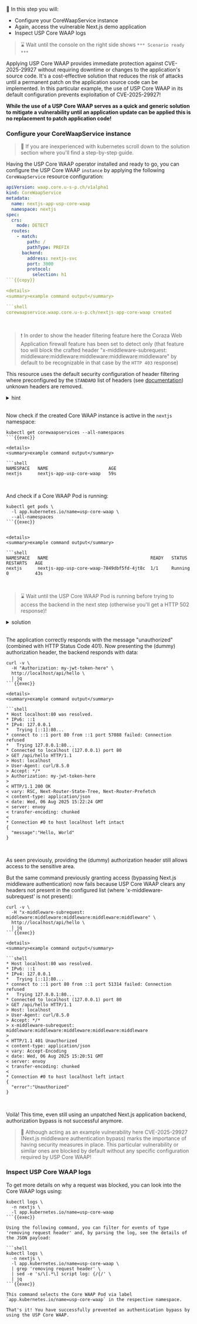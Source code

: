 <!--
SPDX-FileCopyrightText: 2025 United Security Providers AG, Switzerland

SPDX-License-Identifier: GPL-3.0-only
-->

&#127919; In this step you will:

* Configure your CoreWaapService instance
* Again, access the vulnerable Next.js demo application
* Inspect USP Core WAAP logs

> &#8987; Wait until the console on the right side shows `*** Scenario ready ***`

Applying USP Core WAAP provides immediate protection against CVE-2025-29927 without requiring downtime or changes to the application's source code. It's a cost-effective solution that reduces the risk of attacks until a permanent patch on the application source code can be implemented. In this particular example, the use of USP Core WAAP in its default configuration prevents exploitation of CVE-2025-29927!

**While the use of a USP Core WAAP serves as a quick and generic solution to mitigate a vulnerability until an application update can be applied this is no replacement to patch application code!**

### Configure your CoreWaapService instance

> &#128270; If you are inexperienced with kubernetes scroll down to the solution section where you'll find a step-by-step guide.

Having the USP Core WAAP operator installed and ready to go, you can configure the USP Core WAAP `instance` by applying the following `CoreWaapService` resource configuration:

```yaml
apiVersion: waap.core.u-s-p.ch/v1alpha1
kind: CoreWaapService
metadata:
  name: nextjs-app-usp-core-waap
  namespace: nextjs
spec:
  crs:
    mode: DETECT
  routes:
    - match:
        path: /
        pathType: PREFIX
      backend:
        address: nextjs-svc
        port: 3000
        protocol:
          selection: h1
```{{copy}}

<details>
<summary>example command output</summary>

```shell
corewaapservice.waap.core.u-s-p.ch/nextjs-app-core-waap created
```

</details>
<br />

> &#10071; In order to show the header filtering feature here the Coraza Web Application firewall feature has been set to detect only (that feature too will block the crafted header "x-middleware-subrequest: middleware:middleware:middleware:middleware:middleware" by default to be recognizable in that case by the `HTTP 403` response)

This resource uses the default security configuration of header filtering where preconfigured by the `STANDARD` list of headers (see [documentation](https://docs.united-security-providers.ch/usp-core-waap/latest/crd-doc/#corewaapservicespecheaderfilteringrequest)) unknown headers are removed.

<details>
<summary>hint</summary>

There is a file in your home directory with an example `CoreWaapService` definition ready to be applied using `kubectl apply -f` ...

</details>
<br />

Now check if the created Core WAAP instance is active in the `nextjs` namespace:

```shell
kubectl get corewaapservices --all-namespaces
```{{exec}}

<details>
<summary>example command output</summary>

```shell
NAMESPACE   NAME                       AGE
nextjs      nextjs-app-usp-core-waap   59s
```

</details>
<br />

And check if a Core WAAP Pod is running:

```shell
kubectl get pods \
  -l app.kubernetes.io/name=usp-core-waap \
  --all-namespaces
```{{exec}}


<details>
<summary>example command output</summary>

```shell
NAMESPACE   NAME                                       READY   STATUS    RESTARTS   AGE
nextjs      nextjs-app-usp-core-waap-7849dbf5fd-4jt8c  1/1     Running   0          43s
```

</details>
<br />

> &#8987; Wait until the USP Core WAAP Pod is running before trying to access the backend in the next step (otherwise you'll get a HTTP 502 response)!

<details>
<summary>solution</summary>

Create the Core WAAP instance using:

```shell
kubectl apply -f nextjs-app-core-waap.yaml
```{{exec}}

and wait for its readiness:

```shell
kubectl wait pods \
  -l app.kubernetes.io/name=usp-core-waap \
  -n nextjs \
  --for='condition=Ready'
```{{exec}}

</details>
<br />

### Again access the vulnerable Next.js demo application

This time we will access the [Next.js demo application](https://github.com/lirantal/vulnerable-nextjs-14-CVE-2025-29927) via USP Core WAAP and re-evaluate the responses. The same backend application code is in use (verify using `kubectl get pods -n nextjs` and confirm POD runtime).


```shell
curl -v http://localhost/api/hello | jq
```{{exec}}

<details>
<summary>example command output</summary>

```shell
* Host localhost:80 was resolved.
* IPv6: ::1
* IPv4: 127.0.0.1
*   Trying [::1]:80...
* connect to ::1 port 80 from ::1 port 52472 failed: Connection refused
*   Trying 127.0.0.1:80...
* Connected to localhost (127.0.0.1) port 80
> GET /api/hello HTTP/1.1
> Host: localhost
> User-Agent: curl/8.5.0
> Accept: */*
>
< HTTP/1.1 401 Unauthorized
< content-type: application/json
< vary: Accept-Encoding
< date: Wed, 06 Aug 2025 15:22:07 GMT
< server: envoy
< transfer-encoding: chunked
<
* Connection #0 to host localhost left intact
{
  "error":"Unauthorized"
}
```

</details>
<br />

The application correctly responds with the message "unauthorized" (combined with HTTP Status Code 401). Now presenting the (dummy) authorization header, the backend responds with data:

```shell
curl -v \
  -H "Authorization: my-jwt-token-here" \
  http://localhost/api/hello \
  | jq
```{{exec}}

<details>
<summary>example command output</summary>

```shell
* Host localhost:80 was resolved.
* IPv6: ::1
* IPv4: 127.0.0.1
*   Trying [::1]:80...
* connect to ::1 port 80 from ::1 port 57088 failed: Connection refused
*   Trying 127.0.0.1:80...
* Connected to localhost (127.0.0.1) port 80
> GET /api/hello HTTP/1.1
> Host: localhost
> User-Agent: curl/8.5.0
> Accept: */*
> Authorization: my-jwt-token-here
>
< HTTP/1.1 200 OK
< vary: RSC, Next-Router-State-Tree, Next-Router-Prefetch
< content-type: application/json
< date: Wed, 06 Aug 2025 15:22:24 GMT
< server: envoy
< transfer-encoding: chunked
<
* Connection #0 to host localhost left intact
{
  "message":"Hello, World"
}
```

</details>
<br />

As seen previously, providing the (dummy) authorization header still allows access to the sensitive area.

But the same command previously granting access (bypassing Next.js middleware authentication) now fails because USP Core WAAP clears any headers not present in the configured list (where 'x-middleware-subrequest' is not present):

```shell
curl -v \
  -H "x-middleware-subrequest: middleware:middleware:middleware:middleware:middleware" \
  http://localhost/api/hello \
  | jq
```{{exec}}

<details>
<summary>example command output</summary>

```shell
* Host localhost:80 was resolved.
* IPv6: ::1
* IPv4: 127.0.0.1
*   Trying [::1]:80...
* connect to ::1 port 80 from ::1 port 51314 failed: Connection refused
*   Trying 127.0.0.1:80...
* Connected to localhost (127.0.0.1) port 80
> GET /api/hello HTTP/1.1
> Host: localhost
> User-Agent: curl/8.5.0
> Accept: */*
> x-middleware-subrequest: middleware:middleware:middleware:middleware:middleware
>
< HTTP/1.1 401 Unauthorized
< content-type: application/json
< vary: Accept-Encoding
< date: Wed, 06 Aug 2025 15:20:51 GMT
< server: envoy
< transfer-encoding: chunked
<
* Connection #0 to host localhost left intact
{
  "error":"Unauthorized"
}
```

</details>
<br />

Voilà! This time, even still using an unpatched Next.js application backend, authorization bypass is not successful anymore.

> &#128270; Although acting as an example vulnerability here CVE-2025-29927 (Next.js middleware authentication bypass) marks the importance of having security measures in place. This particular vulnerability or similar ones are blocked by default without any specific configuration required by USP Core WAAP!

### Inspect USP Core WAAP logs

To get more details on why a request was blocked, you can look into the Core WAAP logs using:

```shell
kubectl logs \
  -n nextjs \
  -l app.kubernetes.io/name=usp-core-waap
```{{exec}}

Using the following command, you can filter for events of type 'removing request header' and, by parsing the log, see the details of the JSON payload:

```shell
kubectl logs \
  -n nextjs \
  -l app.kubernetes.io/name=usp-core-waap \
  | grep 'removing request header' \
  | sed -e 's/\[.*\] script log: {/{/' \
  | jq
```{{exec}}

This command selects the Core WAAP Pod via label `app.kubernetes.io/name=usp-core-waap` in the respective namespace.

That's it! You have successfully prevented an authentication bypass by using the USP Core WAAP.
